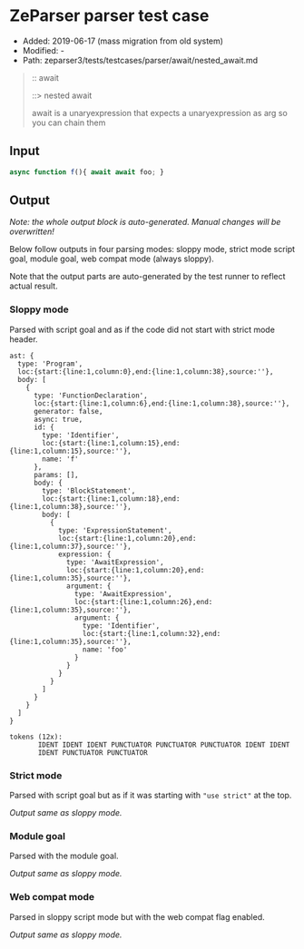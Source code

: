 # ZeParser parser test case

- Added: 2019-06-17 (mass migration from old system)
- Modified: -
- Path: zeparser3/tests/testcases/parser/await/nested_await.md

> :: await
>
> ::> nested await
>
> await is a unaryexpression that expects a unaryexpression as arg so you can chain them

## Input

`````js
async function f(){ await await foo; }
`````

## Output

_Note: the whole output block is auto-generated. Manual changes will be overwritten!_

Below follow outputs in four parsing modes: sloppy mode, strict mode script goal, module goal, web compat mode (always sloppy).

Note that the output parts are auto-generated by the test runner to reflect actual result.

### Sloppy mode

Parsed with script goal and as if the code did not start with strict mode header.

`````
ast: {
  type: 'Program',
  loc:{start:{line:1,column:0},end:{line:1,column:38},source:''},
  body: [
    {
      type: 'FunctionDeclaration',
      loc:{start:{line:1,column:6},end:{line:1,column:38},source:''},
      generator: false,
      async: true,
      id: {
        type: 'Identifier',
        loc:{start:{line:1,column:15},end:{line:1,column:15},source:''},
        name: 'f'
      },
      params: [],
      body: {
        type: 'BlockStatement',
        loc:{start:{line:1,column:18},end:{line:1,column:38},source:''},
        body: [
          {
            type: 'ExpressionStatement',
            loc:{start:{line:1,column:20},end:{line:1,column:37},source:''},
            expression: {
              type: 'AwaitExpression',
              loc:{start:{line:1,column:20},end:{line:1,column:35},source:''},
              argument: {
                type: 'AwaitExpression',
                loc:{start:{line:1,column:26},end:{line:1,column:35},source:''},
                argument: {
                  type: 'Identifier',
                  loc:{start:{line:1,column:32},end:{line:1,column:35},source:''},
                  name: 'foo'
                }
              }
            }
          }
        ]
      }
    }
  ]
}

tokens (12x):
       IDENT IDENT IDENT PUNCTUATOR PUNCTUATOR PUNCTUATOR IDENT IDENT
       IDENT PUNCTUATOR PUNCTUATOR
`````

### Strict mode

Parsed with script goal but as if it was starting with `"use strict"` at the top.

_Output same as sloppy mode._

### Module goal

Parsed with the module goal.

_Output same as sloppy mode._

### Web compat mode

Parsed in sloppy script mode but with the web compat flag enabled.

_Output same as sloppy mode._
